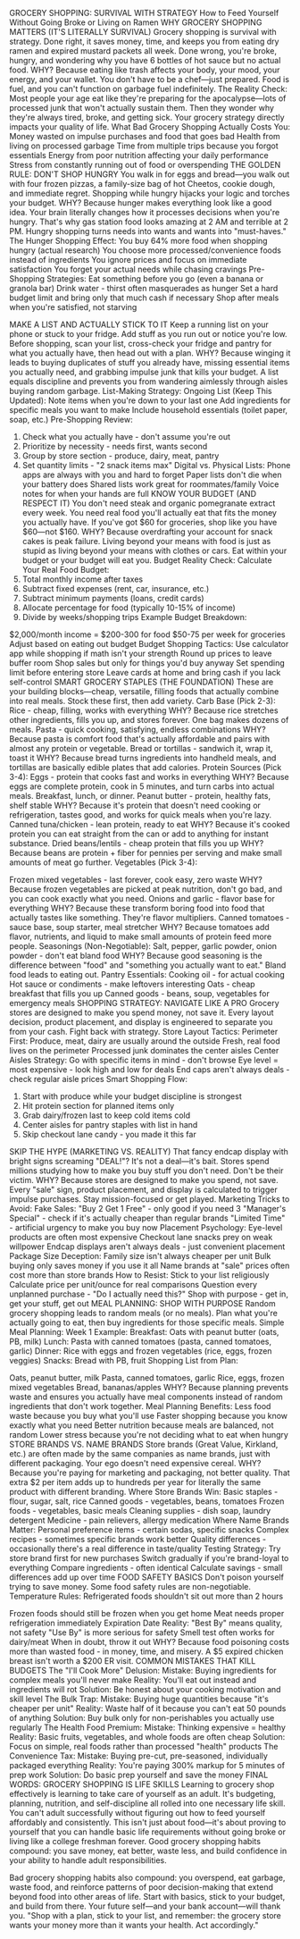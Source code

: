 GROCERY SHOPPING: SURVIVAL WITH STRATEGY
How to Feed Yourself Without Going Broke or Living on Ramen
WHY GROCERY SHOPPING MATTERS (IT'S LITERALLY SURVIVAL)
Grocery shopping is survival with strategy. Done right, it saves money, time, and keeps you from
eating dry ramen and expired mustard packets all week. Done wrong, you're broke, hungry, and
wondering why you have 6 bottles of hot sauce but no actual food.
WHY? Because eating like trash affects your body, your mood, your energy, and your wallet. You
don't have to be a chef—just prepared. Food is fuel, and you can't function on garbage fuel
indefinitely.
The Reality Check: Most people your age eat like they're preparing for the apocalypse—lots of
processed junk that won't actually sustain them. Then they wonder why they're always tired, broke,
and getting sick. Your grocery strategy directly impacts your quality of life.
What Bad Grocery Shopping Actually Costs You:
Money wasted on impulse purchases and food that goes bad
Health from living on processed garbage
Time from multiple trips because you forgot essentials
Energy from poor nutrition affecting your daily performance
Stress from constantly running out of food or overspending
THE GOLDEN RULE: DON'T SHOP HUNGRY
You walk in for eggs and bread—you walk out with four frozen pizzas, a family-size bag of hot
Cheetos, cookie dough, and immediate regret. Shopping while hungry hijacks your logic and
torches your budget.
WHY? Because hunger makes everything look like a good idea. Your brain literally changes how
it processes decisions when you're hungry. That's why gas station food looks amazing at 2 AM
and terrible at 2 PM. Hungry shopping turns needs into wants and wants into "must-haves."
The Hunger Shopping Effect:
You buy 64% more food when shopping hungry (actual research)
You choose more processed/convenience foods instead of ingredients
You ignore prices and focus on immediate satisfaction
You forget your actual needs while chasing cravings
Pre-Shopping Strategies:
Eat something before you go (even a banana or granola bar)
Drink water - thirst often masquerades as hunger
Set a hard budget limit and bring only that much cash if necessary
Shop after meals when you're satisfied, not starving

MAKE A LIST AND ACTUALLY STICK TO IT
Keep a running list on your phone or stuck to your fridge. Add stuff as you run out or notice you're
low. Before shopping, scan your list, cross-check your fridge and pantry for what you actually have,
then head out with a plan.
WHY? Because winging it leads to buying duplicates of stuff you already have, missing essential
items you actually need, and grabbing impulse junk that kills your budget. A list equals discipline
and prevents you from wandering aimlessly through aisles buying random garbage.
List-Making Strategy:
Ongoing List (Keep This Updated):
Note items when you're down to your last one
Add ingredients for specific meals you want to make
Include household essentials (toilet paper, soap, etc.)
Pre-Shopping Review:
1. Check what you actually have - don't assume you're out
2. Prioritize by necessity - needs first, wants second
3. Group by store section - produce, dairy, meat, pantry
4. Set quantity limits - "2 snack items max"
Digital vs. Physical Lists:
Phone apps are always with you and hard to forget
Paper lists don't die when your battery does
Shared lists work great for roommates/family
Voice notes for when your hands are full
KNOW YOUR BUDGET (AND RESPECT IT)
You don't need steak and organic pomegranate extract every week. You need real food you'll
actually eat that fits the money you actually have. If you've got $60 for groceries, shop like you have
$60—not $160.
WHY? Because overdrafting your account for snack cakes is peak failure. Living beyond your
means with food is just as stupid as living beyond your means with clothes or cars. Eat within
your budget or your budget will eat you.
Budget Reality Check:
Calculate Your Real Food Budget:
1. Total monthly income after taxes
2. Subtract fixed expenses (rent, car, insurance, etc.)
3. Subtract minimum payments (loans, credit cards)
4. Allocate percentage for food (typically 10-15% of income)
5. Divide by weeks/shopping trips
Example Budget Breakdown:

$2,000/month income = $200-300 for food
$50-75 per week for groceries
Adjust based on eating out budget
Budget Shopping Tactics:
Use calculator app while shopping if math isn't your strength
Round up prices to leave buffer room
Shop sales but only for things you'd buy anyway
Set spending limit before entering store
Leave cards at home and bring cash if you lack self-control
SMART GROCERY STAPLES (THE FOUNDATION)
These are your building blocks—cheap, versatile, filling foods that actually combine into real meals.
Stock these first, then add variety.
Carb Base (Pick 2-3):
Rice - cheap, filling, works with everything
WHY? Because rice stretches other ingredients, fills you up, and stores forever. One bag makes
dozens of meals.
Pasta - quick cooking, satisfying, endless combinations
WHY? Because pasta is comfort food that's actually affordable and pairs with almost any
protein or vegetable.
Bread or tortillas - sandwich it, wrap it, toast it
WHY? Because bread turns ingredients into handheld meals, and tortillas are basically edible
plates that add calories.
Protein Sources (Pick 3-4):
Eggs - protein that cooks fast and works in everything
WHY? Because eggs are complete protein, cook in 5 minutes, and turn carbs into actual meals.
Breakfast, lunch, or dinner.
Peanut butter - protein, healthy fats, shelf stable
WHY? Because it's protein that doesn't need cooking or refrigeration, tastes good, and works for
quick meals when you're lazy.
Canned tuna/chicken - lean protein, ready to eat
WHY? Because it's cooked protein you can eat straight from the can or add to anything for
instant substance.
Dried beans/lentils - cheap protein that fills you up
WHY? Because beans are protein + fiber for pennies per serving and make small amounts of
meat go further.
Vegetables (Pick 3-4):

Frozen mixed vegetables - last forever, cook easy, zero waste
WHY? Because frozen vegetables are picked at peak nutrition, don't go bad, and you can cook
exactly what you need.
Onions and garlic - flavor base for everything
WHY? Because these transform boring food into food that actually tastes like something. They're
flavor multipliers.
Canned tomatoes - sauce base, soup starter, meal stretcher
WHY? Because tomatoes add flavor, nutrients, and liquid to make small amounts of protein feed
more people.
Seasonings (Non-Negotiable):
Salt, pepper, garlic powder, onion powder - don't eat bland food
WHY? Because good seasoning is the difference between "food" and "something you actually
want to eat." Bland food leads to eating out.
Pantry Essentials:
Cooking oil - for actual cooking
Hot sauce or condiments - make leftovers interesting
Oats - cheap breakfast that fills you up
Canned goods - beans, soup, vegetables for emergency meals
SHOPPING STRATEGY: NAVIGATE LIKE A PRO
Grocery stores are designed to make you spend money, not save it. Every layout decision, product
placement, and display is engineered to separate you from your cash. Fight back with strategy.
Store Layout Tactics:
Perimeter First:
Produce, meat, dairy are usually around the outside
Fresh, real food lives on the perimeter
Processed junk dominates the center aisles
Center Aisles Strategy:
Go with specific items in mind - don't browse
Eye level = most expensive - look high and low for deals
End caps aren't always deals - check regular aisle prices
Smart Shopping Flow:
1. Start with produce while your budget discipline is strongest
2. Hit protein section for planned items only
3. Grab dairy/frozen last to keep cold items cold
4. Center aisles for pantry staples with list in hand
5. Skip checkout lane candy - you made it this far

SKIP THE HYPE (MARKETING VS. REALITY)
That fancy endcap display with bright signs screaming "DEAL!"? It's not a deal—it's bait. Stores
spend millions studying how to make you buy stuff you don't need. Don't be their victim.
WHY? Because stores are designed to make you spend, not save. Every "sale" sign, product
placement, and display is calculated to trigger impulse purchases. Stay mission-focused or get
played.
Marketing Tricks to Avoid:
Fake Sales:
"Buy 2 Get 1 Free" - only good if you need 3
"Manager's Special" - check if it's actually cheaper than regular brands
"Limited Time" - artificial urgency to make you buy now
Placement Psychology:
Eye-level products are often most expensive
Checkout lane snacks prey on weak willpower
Endcap displays aren't always deals - just convenient placement
Package Size Deception:
Family size isn't always cheaper per unit
Bulk buying only saves money if you use it all
Name brands at "sale" prices often cost more than store brands
How to Resist:
Stick to your list religiously
Calculate price per unit/ounce for real comparisons
Question every unplanned purchase - "Do I actually need this?"
Shop with purpose - get in, get your stuff, get out
MEAL PLANNING: SHOP WITH PURPOSE
Random grocery shopping leads to random meals (or no meals). Plan what you're actually going to
eat, then buy ingredients for those specific meals.
Simple Meal Planning:
Week 1 Example:
Breakfast: Oats with peanut butter (oats, PB, milk)
Lunch: Pasta with canned tomatoes (pasta, canned tomatoes, garlic)
Dinner: Rice with eggs and frozen vegetables (rice, eggs, frozen veggies)
Snacks: Bread with PB, fruit
Shopping List from Plan:

Oats, peanut butter, milk
Pasta, canned tomatoes, garlic
Rice, eggs, frozen mixed vegetables
Bread, bananas/apples
WHY? Because planning prevents waste and ensures you actually have meal components
instead of random ingredients that don't work together.
Meal Planning Benefits:
Less food waste because you buy what you'll use
Faster shopping because you know exactly what you need
Better nutrition because meals are balanced, not random
Lower stress because you're not deciding what to eat when hungry
STORE BRANDS VS. NAME BRANDS
Store brands (Great Value, Kirkland, etc.) are often made by the same companies as name brands,
just with different packaging. Your ego doesn't need expensive cereal.
WHY? Because you're paying for marketing and packaging, not better quality. That extra $2 per
item adds up to hundreds per year for literally the same product with different branding.
Where Store Brands Win:
Basic staples - flour, sugar, salt, rice
Canned goods - vegetables, beans, tomatoes
Frozen foods - vegetables, basic meals
Cleaning supplies - dish soap, laundry detergent
Medicine - pain relievers, allergy medication
Where Name Brands Matter:
Personal preference items - certain sodas, specific snacks
Complex recipes - sometimes specific brands work better
Quality differences - occasionally there's a real difference in taste/quality
Testing Strategy:
Try store brand first for new purchases
Switch gradually if you're brand-loyal to everything
Compare ingredients - often identical
Calculate savings - small differences add up over time
FOOD SAFETY BASICS
Don't poison yourself trying to save money. Some food safety rules are non-negotiable.
Temperature Rules:
Refrigerated foods shouldn't sit out more than 2 hours

Frozen foods should still be frozen when you get home
Meat needs proper refrigeration immediately
Expiration Date Reality:
"Best By" means quality, not safety
"Use By" is more serious for safety
Smell test often works for dairy/meat
When in doubt, throw it out
WHY? Because food poisoning costs more than wasted food - in money, time, and misery. A $5
expired chicken breast isn't worth a $200 ER visit.
COMMON MISTAKES THAT KILL BUDGETS
The "I'll Cook More" Delusion:
Mistake: Buying ingredients for complex meals you'll never make Reality: You'll eat out instead and
ingredients will rot
Solution: Be honest about your cooking motivation and skill level
The Bulk Trap:
Mistake: Buying huge quantities because "it's cheaper per unit" Reality: Waste half of it because
you can't eat 50 pounds of anything
Solution: Buy bulk only for non-perishables you actually use regularly
The Health Food Premium:
Mistake: Thinking expensive = healthy Reality: Basic fruits, vegetables, and whole foods are often
cheap
Solution: Focus on simple, real foods rather than processed "health" products
The Convenience Tax:
Mistake: Buying pre-cut, pre-seasoned, individually packaged everything Reality: You're paying
300% markup for 5 minutes of prep work
Solution: Do basic prep yourself and save the money
FINAL WORDS: GROCERY SHOPPING IS LIFE SKILLS
Learning to grocery shop effectively is learning to take care of yourself as an adult. It's budgeting,
planning, nutrition, and self-discipline all rolled into one necessary life skill.
You can't adult successfully without figuring out how to feed yourself affordably and
consistently.
This isn't just about food—it's about proving to yourself that you can handle basic life requirements
without going broke or living like a college freshman forever.
Good grocery shopping habits compound: you save money, eat better, waste less, and build
confidence in your ability to handle adult responsibilities.

Bad grocery shopping habits also compound: you overspend, eat garbage, waste food, and
reinforce patterns of poor decision-making that extend beyond food into other areas of life.
Start with basics, stick to your budget, and build from there. Your future self—and your bank
account—will thank you.
"Shop with a plan, stick to your list, and remember: the grocery store wants your money more than it
wants your health. Act accordingly."
